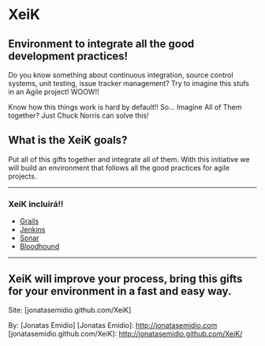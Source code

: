 XeiK
====

Environment to integrate all the good development practices!
------------------------------------------------------------

Do you know something about continuous integration, source control systems, unit testing, issue tracker management?
Try to imagine this stufs in an Agile project! WOOW!! 

Know how this things work is hard by default!! So... Imagine All of Them together? Just Chuck Norris can solve this!

What is the XeiK goals?
-----------------------

Put all of this gifts together and integrate all of them. 
With this initiative we will build an environment that follows all the good practices for agile projects.

------------
### XeiK incluirá!!

* [Grails]
* [Jenkins]
* [Sonar] 
* [Bloodhound]

------------

[Grails]: http://grails.org/
[Jenkins]: http://jenkins-ci.org/
[Sonar]: http://www.sonarsource.org/
[Bloodhound]: http://bloodhound.apache.org/

XeiK will improve your process, bring this gifts for your environment in a fast and easy way.
---------------------------------------------------------------------------------------------
Site: [jonatasemidio.github.com/XeiK]


By: [Jonatas Emidio]
[Jonatas Emidio]: http://jonatasemidio.com
[jonatasemidio.github.com/XeiK]: http://jonatasemidio.github.com/XeiK/
